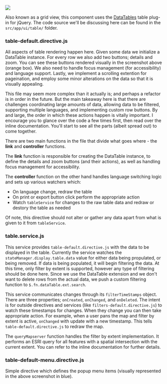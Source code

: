 ![](./images/technical/datatable-location.png)

Also known as a grid view, this component uses the [DataTables](https://datatables.net/) table plug-in for jQuery. The code source we'll be discussing here can be found in the `src/app/ui/table/` folder.

### table-default.directive.js

All aspects of table rendering happen here. Given some data we initialize a DataTable instance. For every row we also add two buttons; details and zoom. You can see these buttons rendered visually in the screenshot above (orange box). We also need to handle focus management (for accessibility) and language support. Lastly, we implement a scrolling extention for pageination, and employ some minor alterations on the data so that it is visually appealing.

This file may seem more complex than it actually is; and perhaps a refactor is in order in the future. But the main takeaway here is that there are challenges coordinating large amounts of data, allowing data to be filtered, supporting multiple languages, and implementing custom row buttons. By and large, the order in which these actions happen is vitally important. I encourage you to glance over the code a few times first, then read over the inline documentation. You'll start to see all the parts (albeit spread out) to come together.

There are two main functions in the file that divide what goes where - the **link** and **controller** functions.

The **link** function is responsible for creating the DataTable instance, to define the details and zoom buttons (and their actions), as well as handling focus management for accessibility.

The **controller** function on the other hand handles language switching logic and sets up various watchers which:
- On language change, redraw the table
- On print or export button click perform the appropriate action
- Watch `tableService` for changes to the raw table data and redraw or destory the table as needed

Of note, this directive should not alter or gather any data apart from what is given to it from `tableService`.

### table.service.js

This service provides `table-default.directive.js` with the data to be displayed in the table. Currently the service watches the `stateManager.display.table.data` value for either data being propulated, or being removed. If data is being populated, it will begin filtering the data. At this time, only filter by extent is supported, however any type of filtering should be done here. Since we use the DataTable extension and we don't want to delete rows from the actual data, we push a custom filtering function to `$.fn.dataTable.ext.search`.

This service communicates changes through its `filterTimeStamps` object. There are three properties; `onCreated`, `onChanged`, and `onDeleted`. The intent is for outside directives and services (like `filters-default.directive.js`) to watch these timestamps for changes. When they change you can then take appropriate action. For example, when a user pans the map and filter by extent is active, `onChanged` with update with a new timestamp. This tells `table-default.directive.js` to redraw the map.

The `queryMapserver` function handles the filter by extent implementation. It performs an ESRI query for all features with a spatial intersection with the current extent. You can refer to the inline documentation for further details.

### table-default-menu.directive.js

Simple directive which defines the popup menu items (visually represented in the above screenshot in blue).

